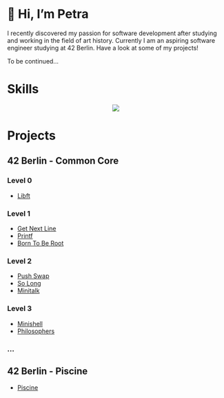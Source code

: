 # 👋 Hi, I’m Petra

I recently discovered my passion for software development after studying and working in the field of art history.
Currently I am an aspiring software engineer studying at 42 Berlin. Have a look at some of my projects!

To be continued...

# Skills
<p align="center">
  <a href="https://skillicons.dev">
    <img src="https://skillicons.dev/icons?i=c,git,github,bash,linux,vim,vscode,notion" />
  </a>
</p>

# Projects

## 42 Berlin - Common Core
### Level 0
- [Libft](https://github.com/pebencze/Libft.git)
### Level 1
- [Get Next Line](https://github.com/pebencze/Get_next_line.git)
- [Printf](https://github.com/pebencze/Printf.git)
- [Born To Be Root](https://github.com/pebencze/Born2beRoot.git)
### Level 2
- [Push Swap]()
- [So Long](https://github.com/pebencze/SoLong.git)
- [Minitalk]()
### Level 3
- [Minishell]()
- [Philosophers]()
### ...

## 42 Berlin - Piscine
- [Piscine](https://github.com/pebencze/42piscine-07-2023.git)


<!---
pebencze/pebencze is a ✨ special ✨ repository because its `README.md` (this file) appears on your GitHub profile.
You can click the Preview link to take a look at your changes.
--->

